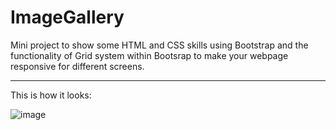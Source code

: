 # ImageGallery

Mini project to show some HTML and CSS skills using Bootstrap and the functionality of Grid system within Bootsrap
to make your webpage responsive for different screens.

----------------------------------------------------------------------------------------------------------------

This is how it looks: 

![image](https://user-images.githubusercontent.com/36306586/58761878-80b98d80-8551-11e9-9ef2-ed8af8bcf190.png)
